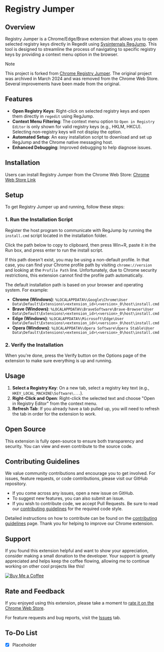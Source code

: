 
# Registry Jumper

## Overview

Registry Jumper is a Chrome/Edge/Brave extension that allows you to open selected registry keys directly in Regedit using [Sysinternals RegJump](https://learn.microsoft.com/en-us/sysinternals/downloads/regjump). This tool is designed to streamline the process of navigating to specific registry keys by providing a context menu option in the browser.

> [!NOTE]
> This project is forked from [Chrome Registry Jumper](https://github.com/hmemcpy/ChromeRegJump). The original project was archived in March 2024 and was removed from the Chrome Web Store. Several improvements have been made from the original.

## Features

- **Open Registry Keys**: Right-click on selected registry keys and open them directly in `regedit` using RegJump.
- **Context Menu Filtering**: The context menu option to `Open in Registry Editor` is only shown for valid registry keys (e.g., HKLM, HKCU). Selecting non-registry keys will not display the option.
- **Automated Setup**: An easy installation script to download and set up RegJump and the Chrome native messaging host.
- **Enhanced Debugging**: Improved debugging to help diagnose issues.

## Installation

Users can install Registry Jumper from the Chrome Web Store: [Chrome Web Store Link](https://chrome.google.com/webstore/detail/registry-jumper/placeholder-link)

## Setup

To get Registry Jumper up and running, follow these steps:

### 1. Run the Installation Script

Register the host program to communicate with RegJump by running the `install.cmd` script located in the installation folder.

Click the path below to copy to clipboard, then press Win+R, paste it in the Run box, and press enter to run the install script.

If this path doesn't exist, you may be using a non-default profile. In that case, you can find your Chrome profile path by visiting `chrome://version` and looking at the `Profile Path` line. Unfortunately, due to Chrome security restrictions, this extension cannot find the profile path automatically.

The default installation path is based on your browser and operating system. For example:

- **Chrome (Windows)**: `%LOCALAPPDATA%\Google\Chrome\User Data\Default\Extensions\<extension_id>\<version>_0\host\install.cmd`
- **Brave (Windows)**: `%LOCALAPPDATA%\BraveSoftware\Brave-Browser\User Data\Default\Extensions\<extension_id>\<version>_0\host\install.cmd`
- **Edge (Windows)**: `%LOCALAPPDATA%\Microsoft\Edge\User Data\Default\Extensions\<extension_id>\<version>_0\host\install.cmd`
- **Opera (Windows)**: `%LOCALAPPDATA%\Opera Software\Opera Stable\User Data\Default\Extensions\<extension_id>\<version>_0\host\install.cmd`

### 2. Verify the Installation

When you're done, press the Verify button on the Options page of the extension to make sure everything is up and running.

## Usage

1. **Select a Registry Key**: On a new tab, select a registry key text (e.g., `HKEY_LOCAL_MACHINE\Software\...`).
2. **Right-Click and Open**: Right-click the selected text and choose "Open in Registry Editor" from the context menu.
3. **Refresh Tab**: If you already have a tab pulled up, you will need to refresh the tab in order for the extension to work.

## Open Source

This extension is fully open-source to ensure both transparency and security. You can view and even contribute to the source code.

## Contributing Guidelines

We value community contributions and encourage you to get involved. For issues, feature requests, or code contributions, please visit our GitHub repository.

- If you come across any issues, open a new issue on GitHub.
- To suggest new features, you can also submit an issue.
- If you wish to contribute code, we accept Pull Requests. Be sure to read our [contributing guidelines](https://github.com/asheroto/Registry-Jumper/blob/main/CONTRIBUTING.md) for the required code style.

Detailed instructions on how to contribute can be found on the [contributing guidelines](https://github.com/asheroto/Registry-Jumper/blob/main/CONTRIBUTING.md) page. Thank you for helping to improve our Chrome extension.

## Support

If you found this extension helpful and want to show your appreciation, consider making a small donation to the developer. Your support is greatly appreciated and helps keep the coffee flowing, allowing me to continue working on other cool projects like this!

[![Buy Me a Coffee](https://img.buymeacoffee.com/button-api/?text=Buy%20me%20a%20coffee&emoji=&slug=asheroto&button_colour=FFDD00&font_colour=000000&font_family=Lato&outline_colour=000000&coffee_colour=ffffff)](https://www.buymeacoffee.com/asheroto)

## Rate and Feedback

If you enjoyed using this extension, please take a moment to [rate it on the Chrome Web Store](https://chrome.google.com/webstore/detail/registry-jumper/abc123).

For feature requests and bug reports, visit the [Issues](https://github.com/asheroto/Registry-Jumper/issues) tab.

## To-Do List

- [x] Placeholder